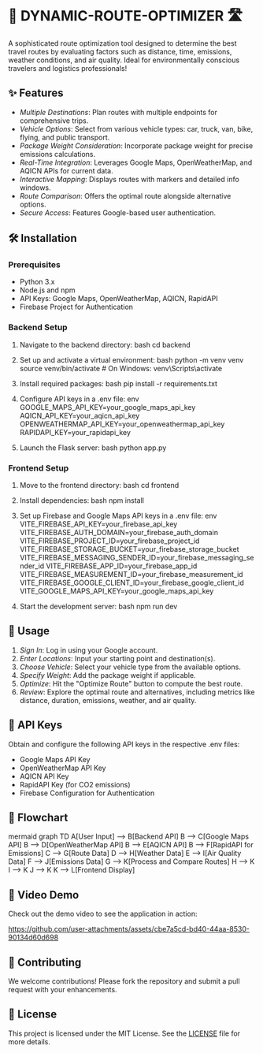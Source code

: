 # 🚀 DYNAMIC-ROUTE-OPTIMIZER 🛣

A sophisticated route optimization tool designed to determine the best travel routes by evaluating factors such as distance, time, emissions, weather conditions, and air quality. Ideal for environmentally conscious travelers and logistics professionals!

## ✨ Features

- *Multiple Destinations*: Plan routes with multiple endpoints for comprehensive trips.
- *Vehicle Options*: Select from various vehicle types: car, truck, van, bike, flying, and public transport.
- *Package Weight Consideration*: Incorporate package weight for precise emissions calculations.
- *Real-Time Integration*: Leverages Google Maps, OpenWeatherMap, and AQICN APIs for current data.
- *Interactive Mapping*: Displays routes with markers and detailed info windows.
- *Route Comparison*: Offers the optimal route alongside alternative options.
- *Secure Access*: Features Google-based user authentication.

## 🛠 Installation

### Prerequisites

- Python 3.x
- Node.js and npm
- API Keys: Google Maps, OpenWeatherMap, AQICN, RapidAPI
- Firebase Project for Authentication

### Backend Setup

1. Navigate to the backend directory:
   bash
   cd backend
   

2. Set up and activate a virtual environment:
   bash
   python -m venv venv
   source venv/bin/activate  # On Windows: venv\Scripts\activate
   

3. Install required packages:
   bash
   pip install -r requirements.txt
   

4. Configure API keys in a .env file:
   env
   GOOGLE_MAPS_API_KEY=your_google_maps_api_key
   AQICN_API_KEY=your_aqicn_api_key
   OPENWEATHERMAP_API_KEY=your_openweathermap_api_key
   RAPIDAPI_KEY=your_rapidapi_key
   

5. Launch the Flask server:
   bash
   python app.py
   

### Frontend Setup

1. Move to the frontend directory:
   bash
   cd frontend
   

2. Install dependencies:
   bash
   npm install
   

3. Set up Firebase and Google Maps API keys in a .env file:
   env
   VITE_FIREBASE_API_KEY=your_firebase_api_key
   VITE_FIREBASE_AUTH_DOMAIN=your_firebase_auth_domain
   VITE_FIREBASE_PROJECT_ID=your_firebase_project_id
   VITE_FIREBASE_STORAGE_BUCKET=your_firebase_storage_bucket
   VITE_FIREBASE_MESSAGING_SENDER_ID=your_firebase_messaging_sender_id
   VITE_FIREBASE_APP_ID=your_firebase_app_id
   VITE_FIREBASE_MEASUREMENT_ID=your_firebase_measurement_id
   VITE_FIREBASE_GOOGLE_CLIENT_ID=your_firebase_google_client_id
   VITE_GOOGLE_MAPS_API_KEY=your_google_maps_api_key
   

4. Start the development server:
   bash
   npm run dev
   

## 📖 Usage

1. *Sign In*: Log in using your Google account.
2. *Enter Locations*: Input your starting point and destination(s).
3. *Choose Vehicle*: Select your vehicle type from the available options.
4. *Specify Weight*: Add the package weight if applicable.
5. *Optimize*: Hit the "Optimize Route" button to compute the best route.
6. *Review*: Explore the optimal route and alternatives, including metrics like distance, duration, emissions, weather, and air quality.

## 🔑 API Keys

Obtain and configure the following API keys in the respective .env files:

- Google Maps API Key
- OpenWeatherMap API Key
- AQICN API Key
- RapidAPI Key (for CO2 emissions)
- Firebase Configuration for Authentication

## 🔄 Flowchart

mermaid
graph TD
    A[User Input] --> B[Backend API]
    B --> C[Google Maps API]
    B --> D[OpenWeatherMap API]
    B --> E[AQICN API]
    B --> F[RapidAPI for Emissions]
    C --> G[Route Data]
    D --> H[Weather Data]
    E --> I[Air Quality Data]
    F --> J[Emissions Data]
    G --> K[Process and Compare Routes]
    H --> K
    I --> K
    J --> K
    K --> L[Frontend Display]


## 🎥 Video Demo

Check out the demo video to see the application in action:


https://github.com/user-attachments/assets/cbe7a5cd-bd40-44aa-8530-90134d60d698



## 🤝 Contributing

We welcome contributions! Please fork the repository and submit a pull request with your enhancements.

## 📄 License

This project is licensed under the MIT License. See the [LICENSE](LICENSE) file for more details.
